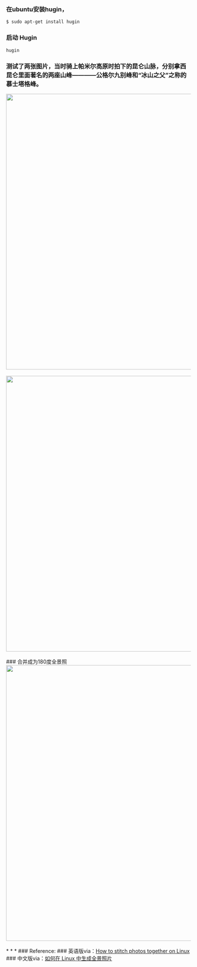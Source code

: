 <!-- 
.. link: 
.. description: 
.. tags: IT , ubuntu
.. date: 2014/01/21 01:58:04
.. title: 在ubuntu体验Hugin合并全景图
.. slug: zai-ubuntuti-yan-huginhe-bing-quan-jing-tu
-->

### 在ubuntu安装hugin，
    $ sudo apt-get install hugin
### 启动 Hugin
    hugin
### 测试了两张图片，当时骑上帕米尔高原时拍下的昆仑山脉，分别拿西昆仑里面著名的两座山峰————公格尔九别峰和“冰山之父”之称的慕士塔格峰。
<!-- TEASER_END -->
<img src="http://ww4.sinaimg.cn/mw1024/67804861gw1ecqisnl15tj21kw0ci0xs.jpg" width="750"/>
<br/><br/>
<img src="http://ww4.sinaimg.cn/mw1024/67804861gw1ecqismygrej21kw0ci77y.jpg" width="750"/>
<br/><br/>
### 合并成为180度全景照
<img src="http://ww3.sinaimg.cn/large/67804861gw1ecqiv4q8fjj21kw07aq5z.jpg" width="750"/>
<br/><br/>
* * *
### Reference:
### 英语版via：<a href="http://xmodulo.com/2013/12/stitch-photos-together-linux.html" target="_blank">How to stitch photos together on Linux</a>
### 中文版via：<a href="http://linux.cn/thread/12210/1/1/" target="_blank">如何在 Linux 中生成全景照片</a>